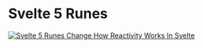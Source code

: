 # Svelte 5 Runes

[![Svelte 5 Runes Change How Reactivity Works In Svelte](https://img.youtube.com/vi/TOTUXiYZhf4/0.jpg)](https://www.youtube.com/watch?v=TOTUXiYZhf4)